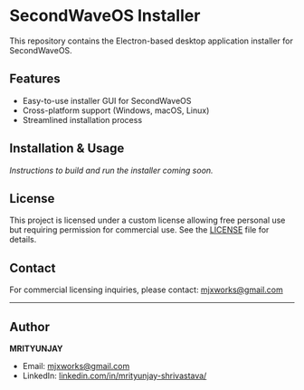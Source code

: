 # SecondWaveOS Installer

This repository contains the Electron-based desktop application installer for SecondWaveOS.

## Features

- Easy-to-use installer GUI for SecondWaveOS
- Cross-platform support (Windows, macOS, Linux)
- Streamlined installation process

## Installation & Usage

*Instructions to build and run the installer coming soon.*

## License

This project is licensed under a custom license allowing free personal use but requiring permission for commercial use. See the [LICENSE](./LICENSE) file for details.

## Contact

For commercial licensing inquiries, please contact: mjxworks@gmail.com

---

## Author

**MRITYUNJAY**

- Email: [mjxworks@gmail.com](mailto:mjxworks@gmail.com)  
- LinkedIn: [linkedin.com/in/mrityunjay-shrivastava/](https://www.linkedin.com/in/mrityunjay-shrivastava/)
